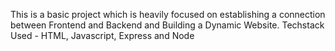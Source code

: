 This is a basic project which is heavily focused on establishing a connection between Frontend and Backend and Building a Dynamic Website.
Techstack Used - HTML, Javascript, Express and Node